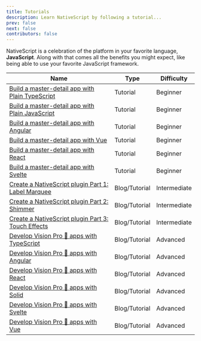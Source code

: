 ```yaml
---
title: Tutorials
description: Learn NativeScript by following a tutorial...
prev: false
next: false
contributors: false
---
```


NativeScript is a celebration of the platform in your favorite language, **JavaScript**. Along with that comes all the benefits you might expect, like being able to use your favorite JavaScript framework.

| Name                                                                                                                          | Type          | Difficulty   |
| ----------------------------------------------------------------------------------------------------------------------------- | ------------- | ------------ |
| [Build a master-detail app with Plain TypeScript](./build-a-master-detail-app-with-plain-typescript.md)                       | Tutorial      | Beginner     |
| [Build a master-detail app with Plain JavaScript](./build-a-master-detail-app-with-plain-javascript.md)                       | Tutorial      | Beginner     |
| [Build a master-detail app with Angular](./build-a-master-detail-app-with-angular.md)                                         | Tutorial      | Beginner     |
| [Build a master-detail app with Vue](./build-a-master-detail-app-with-vue.md)                                                 | Tutorial      | Beginner     |
| [Build a master-detail app with React](./build-a-master-detail-app-with-react.md)                                             | Tutorial      | Beginner     |
| [Build a master-detail app with Svelte](./build-a-master-detail-app-with-svelte.md)                                           | Tutorial      | Beginner     |
| [Create a NativeScript plugin Part 1: Label Marquee](https://blog.nativescript.org/create-a-custom-view-plugin-marquee-label) | Blog/Tutorial | Intermediate |
| [Create a NativeScript plugin Part 2: Shimmer](https://blog.nativescript.org/create-a-custom-view-plugin-shimmer)             | Blog/Tutorial | Intermediate |
| [Create a NativeScript plugin Part 3: Touch Effects](https://blog.nativescript.org/create-a-custom-view-plugin-touch-effects) | Blog/Tutorial | Intermediate |
| [Develop Vision Pro 🥽 apps with TypeScript](https://blog.nativescript.org/develop-visionos-apps-with-typescript)             | Blog/Tutorial | Advanced     |
| [Develop Vision Pro 🥽 apps with Angular](https://blog.nativescript.org/develop-visionos-apps-with-angular)                   | Blog/Tutorial | Advanced     |
| [Develop Vision Pro 🥽 apps with React](https://blog.nativescript.org/develop-visionos-apps-with-react)                       | Blog/Tutorial | Advanced     |
| [Develop Vision Pro 🥽 apps with Solid](https://blog.nativescript.org/develop-visionos-apps-with-solid)                       | Blog/Tutorial | Advanced     |
| [Develop Vision Pro 🥽 apps with Svelte](https://blog.nativescript.org/develop-visionos-apps-with-svelte)                     | Blog/Tutorial | Advanced     |
| [Develop Vision Pro 🥽 apps with Vue](https://blog.nativescript.org/develop-visionos-apps-with-vue)                           | Blog/Tutorial | Advanced     |
